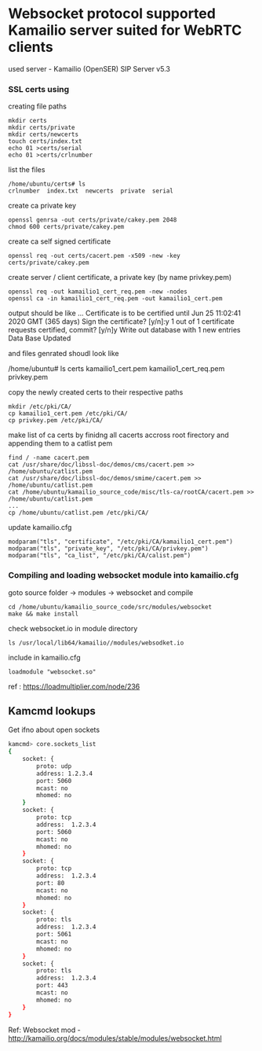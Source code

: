 # Websocket protocol supported Kamailio server suited for WebRTC clients 

used server  - Kamailio (OpenSER) SIP Server v5.3 


### SSL certs using 

creating file paths 
```
mkdir certs
mkdir certs/private
mkdir certs/newcerts
touch certs/index.txt
echo 01 >certs/serial
echo 01 >certs/crlnumber
```

list the files 
```
/home/ubuntu/certs# ls
crlnumber  index.txt  newcerts  private  serial
```

create ca private key
```
openssl genrsa -out certs/private/cakey.pem 2048
chmod 600 certs/private/cakey.pem
```

create ca self signed certificate
```
openssl req -out certs/cacert.pem -x509 -new -key certs/private/cakey.pem
```

create server / client certificate, a private key (by name privkey.pem)
```
openssl req -out kamailio1_cert_req.pem -new -nodes
openssl ca -in kamailio1_cert_req.pem -out kamailio1_cert.pem
```

output should be like 
...
Certificate is to be certified until Jun 25 11:02:41 2020 GMT (365 days)
Sign the certificate? [y/n]:y
1 out of 1 certificate requests certified, commit? [y/n]y
Write out database with 1 new entries
Data Base Updated

and files genrated shoudl look like

/home/ubuntu# ls 
 certs  kamailio1_cert.pem kamailio1_cert_req.pem privkey.pem

copy the newly created certs to their respective paths
```
mkdir /etc/pki/CA/
cp kamailio1_cert.pem /etc/pki/CA/
cp privkey.pem /etc/pki/CA/
```
make list of ca certs by finidng all cacerts accross root firectory and appending them to a catlist pem
```
find / -name cacert.pem
cat /usr/share/doc/libssl-doc/demos/cms/cacert.pem >> /home/ubuntu/catlist.pem
cat /usr/share/doc/libssl-doc/demos/smime/cacert.pem >> /home/ubuntu/catlist.pem
cat /home/ubuntu/kamailio_source_code/misc/tls-ca/rootCA/cacert.pem >> /home/ubuntu/catlist.pem
...
cp /home/ubuntu/catlist.pem /etc/pki/CA/
```

update kamailio.cfg  
```
modparam("tls", "certificate", "/etc/pki/CA/kamailio1_cert.pem")
modparam("tls", "private_key", "/etc/pki/CA/privkey.pem")
modparam("tls", "ca_list", "/etc/pki/CA/calist.pem")
```

### Compiling and loading websocket module into kamailio.cfg

goto source folder -> modules -> websocket and compile 
```
cd /home/ubuntu/kamailio_source_code/src/modules/websocket
make && make install
```
check websocket.io in module directory 
```
ls /usr/local/lib64/kamailio//modules/websodket.io
```
include in kamailio.cfg
```
loadmodule "websocket.so"
```

ref : https://loadmultiplier.com/node/236


## Kamcmd lookups

Get ifno about open sockets 
```sh
kamcmd> core.sockets_list
{
	socket: {
		proto: udp
		address: 1.2.3.4
		port: 5060
		mcast: no
		mhomed: no
	}
	socket: {
		proto: tcp
		address:  1.2.3.4
		port: 5060
		mcast: no
		mhomed: no
	}
	socket: {
		proto: tcp
		address:  1.2.3.4
		port: 80
		mcast: no
		mhomed: no
	}
	socket: {
		proto: tls
		address:  1.2.3.4
		port: 5061
		mcast: no
		mhomed: no
	}
	socket: {
		proto: tls
		address:  1.2.3.4
		port: 443
		mcast: no
		mhomed: no
	}
}
```

Ref:
Websocket mod - http://kamailio.org/docs/modules/stable/modules/websocket.html
